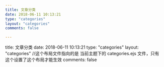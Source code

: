 ```yaml
---
title: 文章分类
date: 2018-06-11 10:13:21
type: "categories"  
layout: "categories"
comments: false

---
```

title: 文章分类
date: 2018-06-11 10:13:21
type: "categories"
layout: "categories"  //这个布局文件指向的是 当前主题下的 categories.ejs 文件，只有这个设置了这个布局才能生效
comments: false